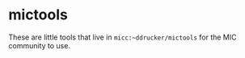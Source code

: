 # mictools

These are little tools that live in `micc:~ddrucker/mictools` for the MIC community to use.
